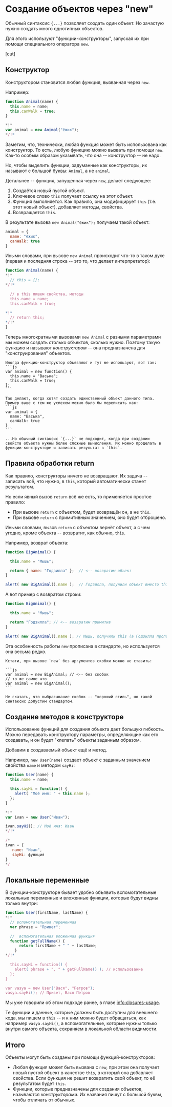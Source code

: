 # Создание объектов через "new"

Обычный синтаксис `{...}` позволяет создать один объект. Но зачастую нужно создать много однотипных объектов.

Для этого используют "функции-конструкторы", запуская их при помощи специального оператора `new`.

[cut]

## Конструктор

Конструктором становится любая функция, вызванная через `new`.

Например:

```js
function Animal(name) {
  this.name = name;
  this.canWalk = true;
}

*!*
var animal = new Animal("ёжик");
*/!*
```

Заметим, что, технически, любая функция может быть использована как конструктор. То есть, любую функцию можно вызвать при помощи `new`. Как-то особым образом указывать, что она -- конструктор -- не надо.

Но, чтобы выделить функции, задуманные как конструкторы, их называют с большой буквы: `Animal`, а не `animal`.

Детальнее -- функция, запущенная через `new`, делает следующее:

1. Создаётся новый пустой объект.
2. Ключевое слово `this` получает ссылку на этот объект.
3. Функция выполняется. Как правило, она модифицирует `this` (т.е. этот новый объект), добавляет методы, свойства.
4. Возвращается `this`.

В результате вызова `new Animal("ёжик");` получаем такой объект:

```js
animal = {
  name: "ёжик",
  canWalk: true
}
```

Иными словами, при вызове `new Animal` происходит что-то в таком духе (первая и последняя строка -- это то, что делает интерпретатор):

```js
function Animal(name) {
*!*
  // this = {};
*/!*

  // в this пишем свойства, методы
  this.name = name;
  this.canWalk = true;

*!*
  // return this;
*/!*
}
```

Теперь многократными вызовами `new Animal` с разными параметрами мы можем создать столько объектов, сколько нужно. Поэтому такую функцию и называют *конструктором* -- она предназначена для "конструирования" объектов.

````smart header="new function() { ... }"
Иногда функцию-конструктор объявляют и тут же используют, вот так:
```js
var animal = new function() {
  this.name = "Васька";
  this.canWalk = true;
};
```

Так делают, когда хотят создать единственный объект данного типа. Пример выше с тем же успехом можно было бы переписать как:
```js
var animal = {
  name: "Васька",
  canWalk: true
}
```

...Но обычный синтаксис `{...}` не подходит, когда при создании свойств объекта нужны более сложные вычисления. Их можно проделать в функции-конструкторе и записать результат в `this`.
````

## Правила обработки return

Как правило, конструкторы ничего не возвращают. Их задача -- записать всё, что нужно, в `this`, который автоматически станет результатом.

Но если явный вызов `return` всё же есть, то применяется простое правило:

- При вызове `return` с объектом, будет возвращён он, а не `this`.
- При вызове `return` с примитивным значением, оно будет отброшено.

Иными словами, вызов `return` с объектом вернёт объект, а с чем угодно, кроме объекта -- возвратит, как обычно, `this`.

Например, возврат объекта:

```js run no-beautify
function BigAnimal() {

  this.name = "Мышь";

  return { name: "Годзилла" };  // <-- возвратим объект
}

alert( new BigAnimal().name );  // Годзилла, получили объект вместо this
```

А вот пример с возвратом строки:

```js run
function BigAnimal() {

  this.name = "Мышь";

  return "Годзилла"; // <-- возвратим примитив
}

alert( new BigAnimal().name ); // Мышь, получили this (а Годзилла пропал)
```

Эта особенность работы `new` прописана в стандарте, но используется она весьма редко.

````smart header="Можно без скобок"
Кстати, при вызове `new` без аргументов скобки можно не ставить:

```js
var animal = new BigAnimal; // <-- без скобок
// то же самое что
var animal = new BigAnimal();
```

Не сказать, что выбрасывание скобок -- "хороший стиль", но такой синтаксис допустим стандартом.
````

## Создание методов в конструкторе

Использование функций для создания объекта дает большую гибкость. Можно передавать конструктору параметры,  определяющие как его создавать, и он будет "клепать" объекты заданным образом.

Добавим в создаваемый объект ещё и метод.

Например, `new User(name)` создает объект с заданным значением свойства `name` и методом `sayHi`:

```js run
function User(name) {
  this.name = name;

  this.sayHi = function() {
    alert( "Моё имя: " + this.name );
  };
}

*!*
var ivan = new User("Иван");

ivan.sayHi(); // Моё имя: Иван
*/!*

/*
ivan = {
   name: "Иван",
   sayHi: функция
}
*/
```

## Локальные переменные

В функции-конструкторе бывает удобно объявить вспомогательные локальные переменные и вложенные функции, которые будут видны только внутри:

```js run
function User(firstName, lastName) {
*!*
  // вспомогательная переменная
  var phrase = "Привет";

  //  вспомогательная вложенная функция
  function getFullName() {
      return firstName + " " + lastName;
    }
*/!*

  this.sayHi = function() {
    alert( phrase + ", " + getFullName() ); // использование
  };
}

var vasya = new User("Вася", "Петров");
vasya.sayHi(); // Привет, Вася Петров
```

Мы уже говорили об этом подходе ранее, в главе <info:closures-usage>.

Те функции и данные, которые должны быть доступны для внешнего кода, мы пишем в `this` -- и к ним можно будет обращаться, как например `vasya.sayHi()`, а вспомогательные, которые нужны только внутри самого объекта, сохраняем в локальной области видимости.

## Итого

Объекты могут быть созданы при помощи функций-конструкторов:

- Любая функция может быть вызвана с `new`, при этом она получает новый пустой объект в качестве `this`, в который она добавляет свойства. Если функция не решит возвратить свой объект, то её результатом будет `this`.
- Функции, которые предназначены для создания объектов, называются *конструкторами*. Их названия пишут с большой буквы, чтобы отличать от обычных.

